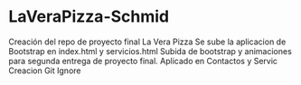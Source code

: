 # LaVeraPizza-Schmid
Creación del repo de proyecto final La Vera Pizza
Se sube la aplicacion de Bootstrap en index.html y servicios.html
Subida de bootstrap y animaciones para segunda entrega de proyecto final. Aplicado en Contactos y Servic 
Creacion Git Ignore
